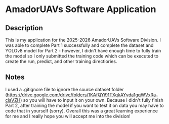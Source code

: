 # AmadorUAVs Software Application

## Description
This is my application for the 2025-2026 AmadorUAVs Software Division. I was able to complete Part 1 successfully and complete the dataset and YOLOv8 model for Part 2 - however, I didn't have enough time to fully train the model so I only submitted the training code which can be executed to create the run, predict, and other training directiories.

## Notes
I used a .gitignore file to ignore the source dataset folder (https://drive.google.com/drive/folders/1KAfQYi91TXqkAYvda1gqWVxRa-ciaVZH) so you will have to input it on your own. Because I didn't fully finish Part 2, after training the model if you want to test it on data you may have to code that in yourself (sorry). Overall this was a great learning experience for me and I really hope you will accept me into the division!
